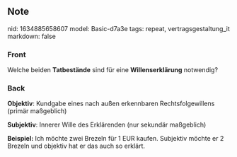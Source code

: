 ## Note
nid: 1634885658607
model: Basic-d7a3e
tags: repeat, vertragsgestaltung_it
markdown: false

### Front
Welche beiden <b>Tatbestände</b> sind für eine
<b>Willenserklärung</b> notwendig?

### Back
<b>Objektiv</b>: Kundgabe eines nach außen erkennbaren Rechtsfolgewillens (primär maßgeblich)<div><b>Subjektiv</b>: Innerer Wille des Erklärenden (nur sekundär maßgeblich)

<b>Beispiel:</b>
Ich möchte zwei Brezeln für 1 EUR kaufen. Subjektiv möchte er 2 Brezeln und objektiv hat er das auch so erklärt.</div>
